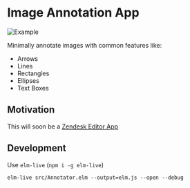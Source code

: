 # Image Annotation App

![Example](https://cloud.githubusercontent.com/assets/3099999/23642939/5134b788-02b3-11e7-9b38-8b73e5a22b71.png)

Minimally annotate images with common features like:

- Arrows
- Lines
- Rectangles
- Ellipses
- Text Boxes

## Motivation

This will soon be a [Zendesk Editor App](https://www.zendesk.com/apps/directory/#Compose_&_Edit)

## Development

Use `elm-live` (`npm i -g elm-live`)

```
elm-live src/Annotator.elm --output=elm.js --open --debug
```
